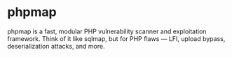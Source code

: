 # phpmap
phpmap is a fast, modular PHP vulnerability scanner and exploitation framework. Think of it like sqlmap, but for PHP flaws — LFI, upload bypass, deserialization attacks, and more.
